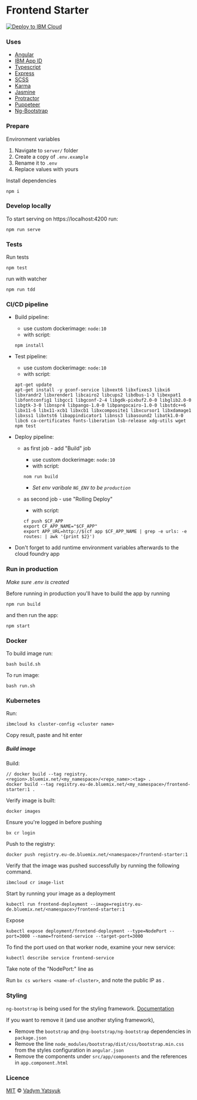 # Frontend Starter

[![Deploy to IBM Cloud](https://cloud.ibm.com/devops/setup/deploy/button.png)](https://cloud.ibm.com/devops/setup/deploy?repository=https://github.com/VadimDez/frontend-starter&branch=master)

### Uses

- [Angular](https://angular.io/)
- [IBM App ID](https://www.ibm.com/cloud/app-id)
- [Typescript](https://www.typescriptlang.org/)
- [Express](https://expressjs.com/)
- [SCSS](https://sass-lang.com/)
- [Karma](https://karma-runner.github.io)
- [Jasmine](https://jasmine.github.io/)
- [Protractor](https://www.protractortest.org/#/)
- [Puppeteer](https://pptr.dev/)
- [Ng-Bootstrap](https://ng-bootstrap.github.io/#/home)

### Prepare

Environment variables

1. Navigate to `server/` folder
1. Create a copy of `.env.example`
1. Rename it to `.env`
1. Replace values with yours

Install dependencies

```
npm i
```

### Develop locally

To start serving on https://localhost:4200 run:

```
npm run serve
```

### Tests

Run tests

```
npm test
```

run with watcher

```
npm run tdd
```

### CI/CD pipeline

- Build pipeline:

  - use custom dockerimage: `node:10`
  - with script:

  ```
  npm install
  ```

- Test pipeline:

  - use custom dockerimage: `node:10`
  - with script:

  ```
  apt-get update
  apt-get install -y gconf-service libxext6 libxfixes3 libxi6 libxrandr2 libxrender1 libcairo2 libcups2 libdbus-1-3 libexpat1 libfontconfig1 libgcc1 libgconf-2-4 libgdk-pixbuf2.0-0 libglib2.0-0 libgtk-3-0 libnspr4 libpango-1.0-0 libpangocairo-1.0-0 libstdc++6 libx11-6 libx11-xcb1 libxcb1 libxcomposite1 libxcursor1 libxdamage1 libxss1 libxtst6 libappindicator1 libnss3 libasound2 libatk1.0-0 libc6 ca-certificates fonts-liberation lsb-release xdg-utils wget
  npm test
  ```

- Deploy pipeline:

  - as first job - add "Build" job

    - use custom dockerimage: `node:10`
    - with script:

    ```
    nom run build
    ```

    - _Set env varibale `NG_ENV` to be `production`_

  - as second job - use "Rolling Deploy"
    - with script:
    ```
    cf push $CF_APP
    export CF_APP_NAME="$CF_APP"
    export APP_URL=http://$(cf app $CF_APP_NAME | grep -e urls: -e routes: | awk '{print $2}')
    ```

- Don't forget to add runtime environment variables afterwards to the cloud foundry app

### Run in production

_Make sure .env is created_

Before running in production you'll have to build the app by running

```
npm run build
```

and then run the app:

```
npm start
```

### Docker

To build image run:

```
bash build.sh
```

To run image:

```
bash run.sh
```

### Kubernetes

Run:

```
ibmcloud ks cluster-config <cluster name>
```

Copy result, paste and hit enter

##### Build image

Build:

```
// docker build --tag registry.<region>.bluemix.net/<my_namespace>/<repo_name>:<tag> .
docker build --tag registry.eu-de.bluemix.net/<my_namespace>/frontend-starter:1 .
```

Verify image is built:

```
docker images
```

Ensure you're logged in before pushing

```
bx cr login
```

Push to the registry:

```
docker push registry.eu-de.bluemix.net/<namespace>/frontend-starter:1
```

Verify that the image was pushed successfully by running the following command.

```
ibmcloud cr image-list
```

Start by running your image as a deployment

```
kubectl run frontend-deployment --image=registry.eu-de.bluemix.net/<namespace>/frontend-starter:1
```

Expose

```
kubectl expose deployment/frontend-deployment --type=NodePort --port=3000 --name=frontend-service --target-port=3000
```

To find the port used on that worker node, examine your new service:

```
kubectl describe service frontend-service
```

Take note of the "NodePort:" line as <nodeport>

Run `bx cs workers <name-of-cluster>`, and note the public IP as <public-IP>.

### Styling
`ng-bootstrap` is being used for the styling framework. [Documentation](https://ng-bootstrap.github.io/#/components/alert/examples)

If you want to remove it (and use another styling framework),
- Remove the `bootstrap` and `@ng-bootstrap/ng-bootstrap` dependencies in `package.json`
- Remove the line `node_modules/bootstrap/dist/css/bootstrap.min.css` from the styles configuration in `angular.json`
- Remove the components under `src/app/components` and the references in `app.component.html`

### Licence

[MIT](https://tldrlegal.com/license/mit-license) © [Vadym Yatsyuk](https://github.com/vadimdez)
